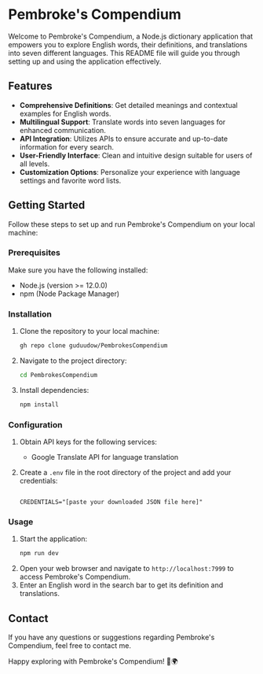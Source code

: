 # Pembroke's Compendium

Welcome to Pembroke's Compendium, a Node.js dictionary application that empowers you to explore English words, their definitions, and translations into seven different languages. This README file will guide you through setting up and using the application effectively.

## Features

- **Comprehensive Definitions**: Get detailed meanings and contextual examples for English words.
- **Multilingual Support**: Translate words into seven languages for enhanced communication.
- **API Integration**: Utilizes APIs to ensure accurate and up-to-date information for every search.
- **User-Friendly Interface**: Clean and intuitive design suitable for users of all levels.
- **Customization Options**: Personalize your experience with language settings and favorite word lists.

## Getting Started

Follow these steps to set up and run Pembroke's Compendium on your local machine:

### Prerequisites

Make sure you have the following installed:

- Node.js (version >= 12.0.0)
- npm (Node Package Manager)

### Installation

1. Clone the repository to your local machine:
   ```bash
   gh repo clone guduudow/PembrokesCompendium
   ```
2. Navigate to the project directory:
   ```bash
   cd PembrokesCompendium
   ```
3. Install dependencies:
   ```bash
   npm install
   ```

### Configuration

1. Obtain API keys for the following services:
   - Google Translate API for language translation

2. Create a `.env` file in the root directory of the project and add your credentials:
   ```plaintext
   
   CREDENTIALS="[paste your downloaded JSON file here]"
   ```

### Usage

1. Start the application:
   ```bash
   npm run dev
   ```
2. Open your web browser and navigate to `http://localhost:7999` to access Pembroke's Compendium.
3. Enter an English word in the search bar to get its definition and translations.



## Contact

If you have any questions or suggestions regarding Pembroke's Compendium, feel free to contact me.

Happy exploring with Pembroke's Compendium! 📘🌍
